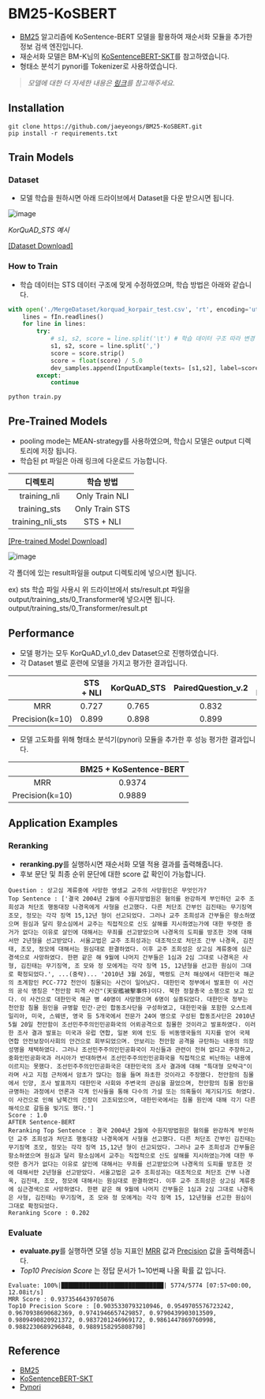 # BM25-KoSBERT

- [BM25](https://github.com/jaeyeongs/bm25) 알고리즘에 KoSentence-BERT 모델을 활용하여 재순서화 모듈을 추가한 정보 검색 엔진입니다.
- 재순서화 모델은 BM-K님의 [KoSentenceBERT-SKT](https://github.com/BM-K/KoSentenceBERT-SKT)를 참고하였습니다. 
- 형태소 분석기 pynori를 Tokenizer로 사용하였습니다.

> *모델에 대한 더 자세한 내용은 [링크](https://github.com/jaeyeongs/research-develpoment/tree/main/Model/BM25-KoSBERT)를 참고해주세요.*

## Installation

```
git clone https://github.com/jaeyeongs/BM25-KoSBERT.git
pip install -r requirements.txt
```

## Train Models

### Dataset

- 모델 학습을 원하시면 아래 드라이브에서 Dataset을 다운 받으시면 됩니다.

![image](https://user-images.githubusercontent.com/87981867/207596578-c7b067d5-e4cb-4427-849d-05c577cecd8b.png)

*KorQuAD_STS 예시*

[[Dataset Download]](https://drive.google.com/file/d/1xJRoGUfVxl8iELXB998niiSw3NMcwzxe/view?usp=sharing)

### How to Train

- 학습 데이터는 STS 데이터 구조에 맞게 수정하였으며, 학습 방법은 아래와 같습니다.

```python
with open('./MergeDataset/korquad_korpair_test.csv', 'rt', encoding='utf-8') as fIn: # 데이터 경로 설정
    lines = fIn.readlines()
    for line in lines:
        try:
            # s1, s2, score = line.split('\t') # 학습 데이터 구조 따라 변경 
            s1, s2, score = line.split(',')
            score = score.strip()
            score = float(score) / 5.0
            dev_samples.append(InputExample(texts= [s1,s2], label=score))
        except:
            continue
```
```
python train.py
```

## Pre-Trained Models

- pooling mode는 MEAN-strategy를 사용하였으며, 학습시 모델은 output 디렉토리에 저장 됩니다.
- 학습된 pt 파일은 아래 링크에 다운로드 가능합니다.

| **디렉토리** | **학습 방법** |
| :---: | :---: |
| training_nli | Only Train NLI |
| training_sts | Only Train STS |
| training_nli_sts | STS + NLI |

[[Pre-trained Model Download]](https://drive.google.com/drive/folders/1fLYRi7W6J3rxt-KdGALBXMUS2W4Re7II)

![image](https://user-images.githubusercontent.com/87981867/208038247-e2f671ba-61fd-4dc5-9165-8b372ca7b593.png)

각 폴더에 있는 result파일을 output 디렉토리에 넣으시면 됩니다.

ex) sts 학습 파일 사용시 위 드라이브에서 sts/result.pt 파일을 output/training_sts/0_Transformer에 넣으시면 됩니다.
output/training_sts/0_Transformer/result.pt

## Performance

- 모델 평가는 모두 KorQuAD_v1.0_dev Dataset으로 진행하였습니다.
- 각 Dataset 별로 훈련에 모델을 가지고 평가한 결과입니다.

|  | **STS + NLI** | **KorQuAD_STS** | **PairedQuestion_v.2** | **KorQuAD_v1.0 + PairedQuestion_v.2** |
| :---: | :---: | :---: | :---: | :---: |
| MRR | 0.727 | 0.765 | 0.832 | 0.835 |
| Precision(k=10) | 0.899 | 0.898 | 0.899 | 0.898 |

- 모델 고도화를 위해 형태소 분석기(pynori) 모듈을 추가한 후 성능 평가한 결과입니다.

|  | **BM25 + KoSentence-BERT** |
| :---: | :---: |
| MRR | 0.9374 |
| Precision(k=10) | 0.9889 |

## Application Examples

### Reranking

- **reranking.py**를 실행하시면 재순서화 모델 적용 결과를 출력해줍니다.
- 후보 문단 및 최종 순위 문단에 대한 score 값 확인이 가능합니다.

```
Question : 상고심 계류중에 사망한 영생교 교주의 사망원인은 무엇인가?
Top Sentence : ['결국 2004년 2월에 수원지방법원은 혐의를 완강하게 부인하던 교주 조희성과 처단조 행동대장 나경옥에게 사형을 선고했다. 다른 처단조 간부인 김진태는 무기징역 조모, 정모는 각각 징역 15,12년 형이 선고되었다. 그러나 교주 조희성과 간부들은 항소하였으며 원심과 달리 항소심에서 교주는 직접적으로 신도 살해를 지시하였는가에 대한 뚜렷한 증거가 없다는 이유로 살인에 대해서는 무죄를 선고받았으며 나경옥의 도피를 방조한 것에 대해서만 2년형을 선고받았다. 서울고법은 교주 조희성과는 대조적으로 처단조 간부 나경옥, 김진태, 조모, 정모에 대해서는 원심대로 판결하였다. 이후 교주 조희성은 상고심 계류중에 심근경색으로 사망하였다. 한편 같은 해 9월에 나머지 간부들은 1심과 2심 그대로 나경옥은 사형, 김진태는 무기징역, 조 모와 정 모에게는 각각 징역 15, 12년형을 선고한 원심이 그대로 확정되었다.', ...(중략)... '2010년 3월 26일, 백령도 근처 해상에서 대한민국 해군의 초계함인 PCC-772 천안이 침몰되는 사건이 일어났다. 대한민국 정부에서 발표한 이 사건의 공식 명칭은 "천안함 피격 사건"(天安艦被擊事件)이다. 북한 정찰총국 소행으로 보고 있다. 이 사건으로 대한민국 해군 병 40명이 사망했으며 6명이 실종되었다. 대한민국 정부는 천안함 침몰 원인을 규명할 민간·군인 합동조사단을 구성하였고, 대한민국을 포함한 오스트레일리아, 미국, 스웨덴, 영국 등 5개국에서 전문가 24여 명으로 구성된 합동조사단은 2010년 5월 20일 천안함이 조선민주주의인민공화국의 어뢰공격으로 침몰한 것이라고 발표하였다. 이러한 조사 결과 발표는 미국과 유럽 연합, 일본 외에 인도 등 비동맹국들의 지지를 얻어 국제 연합 안전보장이사회의 안건으로 회부되었으며. 안보리는 천안함 공격을 규탄하는 내용의 의장성명을 채택하였다. 그러나 조선민주주의인민공화국이 자신들과 관련이 전혀 없다고 주장하고, 중화인민공화국과 러시아가 반대하면서 조선민주주의인민공화국을 직접적으로 비난하는 내용에 이르지는 못했다. 조선민주주의인민공화국은 대한민국의 조사 결과에 대해 "특대형 모략극"이라며 사고 지점 근처에서 암초가 많다는 점을 들며 좌초한 것이라고 주장했다. 천안함의 침몰에서 인양, 조사 발표까지 대한민국 사회와 주변국의 관심을 끌었으며, 천안함의 침몰 원인을 규명하는 과정에서 언론과 각계 인사들을 통해 다수의 가설 또는 의혹들이 제기되기도 하였다. 이 사건으로 인해 남북간의 긴장이 고조되었으며, 대한민국에서는 침몰 원인에 대해 각기 다른 해석으로 갈등을 빚기도 했다.']
Score : 1.0
AFTER Sentence-BERT
Reranking Top Sentence : 결국 2004년 2월에 수원지방법원은 혐의를 완강하게 부인하던 교주 조희성과 처단조 행동대장 나경옥에게 사형을 선고했다. 다른 처단조 간부인 김진태는 무기징역 조모, 정모는 각각 징역 15,12년 형이 선고되었다. 그러나 교주 조희성과 간부들은 항소하였으며 원심과 달리 항소심에서 교주는 직접적으로 신도 살해를 지시하였는가에 대한 뚜렷한 증거가 없다는 이유로 살인에 대해서는 무죄를 선고받았으며 나경옥의 도피를 방조한 것에 대해서만 2년형을 선고받았다. 서울고법은 교주 조희성과는 대조적으로 처단조 간부 나경옥, 김진태, 조모, 정모에 대해서는 원심대로 판결하였다. 이후 교주 조희성은 상고심 계류중에 심근경색으로 사망하였다. 한편 같은 해 9월에 나머지 간부들은 1심과 2심 그대로 나경옥은 사형, 김진태는 무기징역, 조 모와 정 모에게는 각각 징역 15, 12년형을 선고한 원심이 그대로 확정되었다.
Reranking Score : 0.202
```

### Evaluate

- **evaluate.py**를 실행하면 모델 성능 지표인 [MRR](https://github.com/jaeyeongs/research-develpoment/tree/main/IR/metric/mrr) 값과 [Precision](https://github.com/jaeyeongs/research-develpoment/tree/main/IR/metric/precisionk) 값을 출력해줍니다.
- *Top10 Precision Score* 는 정답 문서가 1~10번째 나올 확률 값 입니다.

```
Evaluate: 100%|█████████████████████████████| 5774/5774 [07:57<00:00, 12.08it/s]
MRR Score : 0.9373546439705076
Top10 Precision Score : [0.9035330793210946, 0.9549705576723242, 0.9670938690682369, 0.9741946657429857, 0.9790439903013509, 0.9809490820921372, 0.9837201246969172, 0.9861447869760998, 0.9882230689296848, 0.9889158295808798]
```

## Reference

- [BM25](https://github.com/dorianbrown/rank_bm25)
- [KoSentenceBERT-SKT](https://github.com/BM-K/KoSentenceBERT-SKT)
- [Pynori](https://github.com/gritmind/python-nori)
